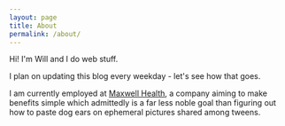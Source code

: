 ```yaml
---
layout: page
title: About
permalink: /about/
---
```


Hi! I'm Will and I do web stuff. 

I plan on updating this blog every weekday - let's see how that goes. 

I am currently employed at [Maxwell Health](https://maxwellhealth.com/), a company aiming to make benefits simple which admittedly is a far less noble goal than figuring out how to paste dog ears on ephemeral pictures shared among tweens.

